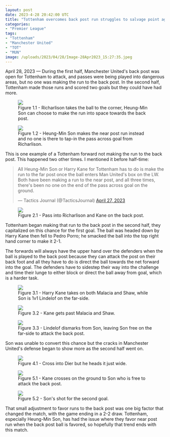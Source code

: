 ```yaml
---
layout: post
date: 2023-4-28 20:42:00 UTC
title: "Tottenham overcomes back post run struggles to salvage point against Manchester United" 
categories: 
- "Premier League"
tags: 
- "Tottenham"
- "Manchester United"
- "TOT"
- "MUN"
image: /uploads/2023/04/28/Image-28Apr2023_15:27:35.jpeg
---
```


April 28, 2023 — During the first half, Manchester United's back post was open for Tottenham to attack, and passes were being played into dangerous areas, but no one was making the run to the back post. In the second half, Tottenham made those runs and scored two goals but they could have had more. 

<figure>
    <img src="https://tacticsjournal.com/uploads/2023/04/28/Image-28Apr2023_15:27:04.jpeg">
    <figcaption>Figure 1.1 - Richarlison takes the ball to the corner, Heung-Min Son can choose to make the run into space towards the back post.</figcaption>
</figure> 

<figure>
    <img src="https://tacticsjournal.com/uploads/2023/04/28/Image-28Apr2023_15:27:35.jpeg">
    <figcaption>Figure 1.2 - Heung-Min Son makes the near post run instead and no one is there to tap-in the pass across goal from Richarlison.</figcaption>
</figure> 

This is one example of a Tottenham forward not making the run to the back post. This happened two other times. I mentioned it before half-time:

<blockquote class="twitter-tweet"><p lang="en" dir="ltr">All Heung-Min Son or Harry Kane for Tottenham has to do is make the run to the far post once the ball enters Man United&#39;s box on the LW. Both have been making a run to the near post, and all three times, there&#39;s been no one on the end of the pass across goal on the ground.</p>&mdash; Tactics Journal (@TacticsJournal) <a href="https://twitter.com/TacticsJournal/status/1651680575659425792?ref_src=twsrc%5Etfw">April 27, 2023</a></blockquote> <script async src="https://platform.twitter.com/widgets.js" charset="utf-8"></script>


<figure>
    <img src="https://tacticsjournal.com/uploads/2023/04/28/Image-28Apr2023_15:28:41.jpeg">
    <figcaption>Figure 2.1 - Pass into Richarlison and Kane on the back post.</figcaption>
</figure> 

Tottenham began making that run to the back post in the second half, they capitalized on this chance for the first goal. The ball was headed down by Harry Kane then fell to Pedro Porro; he smacked the ball into the top right hand corner to make it 2-1. 

The forwards will always have the upper hand over the defenders when the ball is played to the back post because they can attack the post on their back foot and all they have to do is direct the ball towards the net forward into the goal. The defenders have to sidestep their way into the challenge and time their lunge to either block or direct the ball away from goal, which is a harder task. 

<figure>
    <img src="https://tacticsjournal.com/uploads/2023/04/28/Image-28Apr2023_15:29:11.jpeg">
    <figcaption>Figure 3.1 - Harry Kane takes on both Malacia and Shaw, while Son is 1v1 Lindelof on the far-side.</figcaption>
</figure> 

<figure>
    <img src="https://tacticsjournal.com/uploads/2023/04/28/Image-28Apr2023_15:29:39.jpeg">
    <figcaption>Figure 3.2 - Kane gets past Malacia and Shaw.</figcaption>
</figure> 


<figure>
    <img src="https://tacticsjournal.com/uploads/2023/04/28/Image-28Apr2023_15:30:06.jpeg">
    <figcaption>Figure 3.3 - Lindelof dismarks from Son, leaving Son free on the far-side to attack the back post.</figcaption>
</figure> 

Son was unable to convert this chance but the cracks in Manchester United's defense began to show more as the second half went on. 


<figure>
    <img src="https://tacticsjournal.com/uploads/2023/04/28/Image-28Apr2023_15:30:36.jpeg">
    <figcaption>Figure 4.1 - Cross into Dier but he heads it just wide.</figcaption>
</figure> 

<figure>
    <img src="https://tacticsjournal.com/uploads/2023/04/28/Image-28Apr2023_15:31:07.jpeg">
    <figcaption>Figure 5.1 - Kane crosses on the ground to Son who is free to attack the back post.</figcaption>
</figure> 

<figure>
    <img src="https://tacticsjournal.com/uploads/2023/04/28/Image-28Apr2023_15:31:33.jpeg">
    <figcaption>Figure 5.2 - Son's shot for the second goal.</figcaption>
</figure> 

That small adjustment to favor runs to the back post was one big factor that changed the match, with the game ending in a 2-2 draw. Tottenham, especially Heung-Min Son, has had the issue where they favor near post run when the back post ball is favored, so hopefully that trend ends with this match. 
